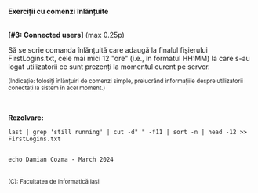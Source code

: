 **Exerciții cu comenzi înlănțuite**
<br>
<br>


**[#3: Connected users]** (max 0.25p)

Să se scrie comanda înlănțuită care adaugă la finalul fișierului FirstLogins.txt, cele mai mici 12 "ore" (i.e., în formatul HH:MM) la care s-au logat utilizatorii ce sunt prezenți la momentul curent pe server.

<sub>(Indicație: folosiți înlănțuiri de comenzi simple, prelucrând informațiile despre utilizatorii conectați la sistem în acel moment.)</sub>

<br> 

**Rezolvare:**

```terminal
last | grep 'still running' | cut -d" " -f11 | sort -n | head -12 >> FirstLogins.txt


echo Damian Cozma - March 2024
```
<br>
<sub>(C): Facultatea de Informatică Iași </sub>
